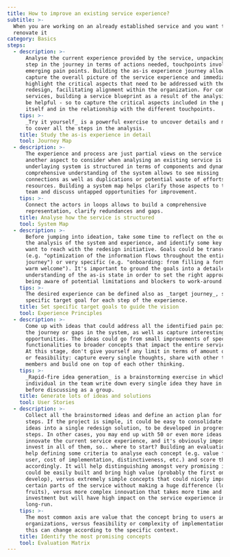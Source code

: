 ```yaml
---
title: How to improve an existing service experience?
subtitle: >-
  When you are working on an already established service and you want to
  renovate it
category: Basics
steps:
  - description: >-
      Analyse the current experience provided by the service, unpacking each
      step in the journey in terms of actions needed, touchpoints involved,
      emerging pain points. Building the as-is experience journey allows to
      capture the overall picture of the service experience and immediately
      highlight the critical aspects that need to be addressed with the
      redesign, facilitating alignment within the organization. For complex
      services, building a service blueprint as a result of the analysis could
      be helpful - so to capture the critical aspects included in the process
      itself and in the relationship with the different touchpoints.
    tips: >-
      _Try it yourself_ is a powerful exercise to uncover details and make sure
      to cover all the steps in the analysis.
    title: Study the as-is experience in detail
    tool: Journey Map
  - description: >-
      The experience and process are just partial views on the service itself:
      another aspect to consider when analysing an existing service is how the
      underlaying system is structured in terms of components and dynamics. A
      comprehensive understanding of the system allows to see missing
      connections as well as duplications or potential waste of efforts and
      resources. Building a system map helps clarify those aspects to the entire
      team and discuss untapped opportunities for improvement.
    tips: >-
      Connect the actors in loops allows to build a comprehensive
      representation, clarify redundances and gaps.
    title: Analyse how the service is structured
    tool: System Map
  - description: >-
      Before jumping into ideation, take some time to reflect on the outcomes of
      the analysis of the system and experience, and identify some key goals you
      want to reach with the redesign initiative. Goals could be transversal
      (e.g. "optimization of the information flows throughout the entire
      journey") or very specific (e.g. "onboarding: from filling a form to a
      warm welcome"). It's important to ground the goals into a detailed
      understanding of the as-is state in order to set the right approach while
      being aware of potential limitations and blockers to work-around.
    tips: >-
      The desired experience can be defined also as _target journey_, setting a
      specific target goal for each step of the experience.
    title: Set specific target goals to guide the vision
    tool: Experience Principles
  - description: >-
      Come up with ideas that could address all the identified pain points in
      the journey or gaps in the system, as well as capture interesting
      opportunities. The ideas could go from small improvements of specific
      functionalities to broader concepts that impact the entire service model.
      At this stage, don't give yourself any limit in terms of amount of ideas
      or feasibility: capture every single thoughts, share with other team
      members and build one on top of each other thinking.
    tips: >-
      _Rapid-fire idea generation_ is a brainstorming exercise in which each
      individual in the team write down every single idea they have in mind,
      before discussing as a group.
    title: Generate lots of ideas and solutions
    tool: User Stories
  - description: >-
      Collect all the brainstormed ideas and define an action plan for the next
      steps. If the project is simple, it could be easy to consolidate all the
      ideas into a single redesign solution, to be developed in progressive
      steps. In other cases, you may end up with 50 or even more ideas that can
      innovate the current service experience, and it's obviously impossible to
      invest in all of them, so.. where to start? Building an evaluation matrix
      help defining some criteria to analyse each concept (e.g. value for the
      user, cost of implementation, distinctiveness, etc.) and score them
      accordingly. It will help distinguishing amongst very promising ideas that
      could be easily built and bring high value (probably the first ones to
      develop), versus extremely simple concepts that could nicely improve
      certain parts of the service without making a huge difference (low-hanging
      fruits), versus more complex innovation that takes more time and
      investment but will have high impact on the service experience in the
      long-run.
    tips: >-
      The most common axis are value that the concept bring to users and
      organizations, versus feasibility or complexity of implementation - but
      this can change according to the specific context.
    title: Identify the most promising concepts
    tool: Evaluation Matrix
---
```


